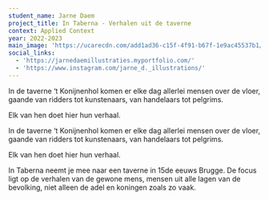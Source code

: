 ```yaml
---
student_name: Jarne Daem
project_title: In Taberna - Verhalen uit de taverne
context: Applied Context
year: 2022-2023
main_image: 'https://ucarecdn.com/add1ad36-c15f-4f91-b67f-1e9ac45537b1/'
social_links:
  - 'https://jarnedaemillustraties.myportfolio.com/'
  - 'https://www.instagram.com/jarne_d._illustrations/'
---
```

In de taverne ‘t Konijnenhol komen er elke dag allerlei mensen over de vloer, gaande van ridders tot kunstenaars, van handelaars tot pelgrims. 

Elk van hen doet hier hun verhaal. 

In de taverne ‘t Konijnenhol komen er elke dag allerlei mensen over de vloer, gaande van ridders tot kunstenaars, van handelaars tot pelgrims. 

Elk van hen doet hier hun verhaal. 

In Taberna neemt je mee naar een taverne in 15de eeuws Brugge. De focus ligt op de verhalen van de gewone mens, mensen uit alle lagen van de bevolking, niet alleen de adel en koningen zoals zo vaak.